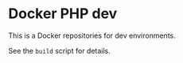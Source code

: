 # Docker PHP dev

This is a Docker repositories for dev environments.

See the `build` script for details.
